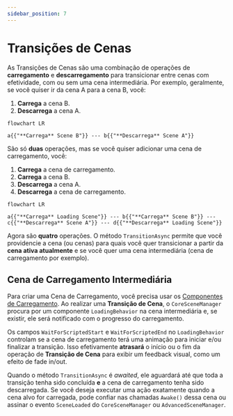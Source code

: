 ```yaml
---
sidebar_position: 7
---
```


# Transições de Cenas

As Transições de Cenas são uma combinação de operações de **carregamento** e **descarregamento** para transicionar entre cenas com efetividade, com ou sem uma cena intermediária. Por exemplo, geralmente, se você quiser ir da cena A para a cena B, você:

1. **Carrega** a cena B.
2. **Descarrega** a cena A.

```mermaid
flowchart LR

a{{"**Carrega** Scene B"}} --- b{{"**Descarrega** Scene A"}}
```

São só **duas** operações, mas se você quiser adicionar uma cena de carregamento, você:

1. **Carrega** a cena de carregamento.
2. **Carrega** a cena B.
4. **Descarrega** a cena A.
3. **Descarrega** a cena de carregamento.

```mermaid
flowchart LR

a{{"**Carrega** Loading Scene"}} --- b{{"**Carrega** Scene B"}} --- c{{"**Descarrega** Scene A"}} --- d{{"**Descarrega** Loading Scene"}}
```

Agora são **quatro** operações.
O método `TransitionAsync` permite que você providencie a cena (ou cenas) para quais você quer transicionar a partir da **cena ativa atualmente** e se você quer uma cena intermediária (cena de carregamento por exemplo).

## Cena de Carregamento Intermediária

Para criar uma Cena de Carregamento, você precisa usar os [Componentes de Carregamento](../getting-started/loading-screens.md#loading-components).
Ao realizar uma **Transição de Cena**, o `CoreSceneManager` procura por um componente `LoadingBehavior` na cena intermediária e, se existir, ele será notificado com o progresso do carregamento.

Os campos `WaitForScriptedStart` e `WaitForScriptedEnd` no `LoadingBehavior` controlam se a cena de carregamento terá uma animação para iniciar e/ou finalizar a transição.
Isso efetivamente **atrasará** o início ou o fim da operação de **Transição de Cena** para exibir um feedback visual, como um efeito de fade in/out.

Quando o método `TransitionAsync` é _awaited_, ele aguardará até que toda a transição tenha sido concluída **e** a cena de carregamento tenha sido descarregada.
Se você deseja executar uma ação exatamente quando a cena alvo for carregada, pode confiar nas chamadas `Awake()` dessa cena ou assinar o evento `SceneLoaded` do `CoreSceneManager` ou `AdvancedSceneManager`.